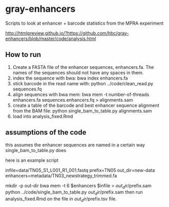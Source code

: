 # gray-enhancers

Scripts to look at enhancer + barcode statistics from the MPRA experiment

http://htmlpreview.github.io/?https://github.com/hbc/gray-enhancers/blob/master/code/analysis.html


## How to run
1) Create a FASTA file of the enhancer sequences, enhancers.fa. The names of the
   sequences should not have any spaces in them.
2) index the sequence with bwa: bwa index enhancers.fa
3) stick barcode in the read name with: python ../code/clean_read.py sequences.fq
3) align sequences with bwa mem: bwa mem -t number-of-threads enhancers.fa sequences.enhancers.fq > alignments.sam
4) create a table of the barcode and best enhancer sequence alignment from the BAM file:
python single_bam_to_table.py alignments.sam
5) load into analysis_fixed.Rmd

## assumptions of the code
this assumes the enhancer sequences are named in a certain way
single_bam_to_table.py does

here is an example script

infile=data/TN05_S1_L001_R1_001.fastq
prefix=TN05
out_dir=new-data
enhancers=metadata/TN03_newstrategy_trimmed.fa

mkdir -p out-dir
bwa mem -t 6 $enhancers $infile > $out_dir/$prefix.sam
python ../code/single_bam_to_table.py $out_dir/$prefix.sam
then run analysis_fixed.Rmd on the file in $out_dir/$prefix.tsv file.
